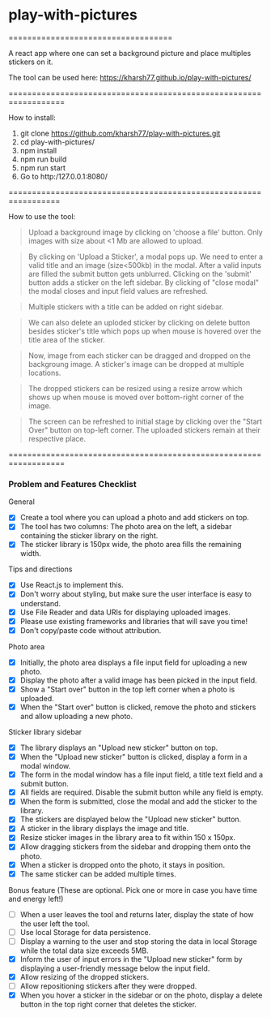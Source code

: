 # play-with-pictures
===================================

A react app where one can set a background picture and place multiples stickers on it.

The tool can be used here: https://kharsh77.github.io/play-with-pictures/

==================================================================

How to install:
1. git clone https://github.com/kharsh77/play-with-pictures.git
2. cd play-with-pictures/
3. npm install
4. npm run build
5. npm run start
6. Go to http:/127.0.0.1:8080/

=================================================================

How to use the tool:
> Upload a background image by clicking on 'choose a file' button. Only images with size about <1 Mb are allowed to upload.

> By clicking on 'Upload a Sticker', a modal pops up. We need to enter a valid title and an image (size<500kb) in the modal.
After a valid inputs are filled the submit button gets unblurred. Clicking on the 'submit' button adds a sticker on the left
sidebar. By clicking of "close modal" the modal closes and input field values are refreshed.

> Multiple stickers with a title can be added on right sidebar. 

> We can also delete an uploded sticker by clicking on delete button besides sticker's title which pops up when mouse is 
hovered over the title area of the sticker.

> Now, image from each sticker can be dragged and dropped on the backgroung image. A sticker's image can be dropped at 
multiple locations.

> The dropped stickers can be resized using a resize arrow which shows up when mouse is moved over bottom-right corner of the
image.

> The screen can be refreshed to initial stage by clicking over the "Start Over" button on top-left corner. The uploaded 
stickers remain at their respective place.

==================================================================

### Problem and Features Checklist

General
- [x]  Create a tool where you can upload a photo and add stickers on top.
- [x]  The tool has two columns: The photo area on the left, a sidebar containing the sticker library on the right.
- [x]  The sticker library is 150px wide, the photo area fills the remaining width.

Tips and directions
- [x]  Use React.js to implement this.
- [x]  Don't worry about styling, but make sure the user interface is easy to understand.
- [x]  Use File Reader and data URIs for displaying uploaded images.
- [x]  Please use existing frameworks and libraries that will save you time!
- [x]  Don't copy/paste code without attribution.

Photo area
- [x]  Initially, the photo area displays a file input field for uploading a new photo.
- [x]  Display the photo after a valid image has been picked in the input field.
- [x]  Show a "Start over" button in the top left corner when a photo is uploaded.
- [x]  When the "Start over" button is clicked, remove the photo and stickers and allow uploading a new photo.

Sticker library sidebar
- [x]  The library displays an "Upload new sticker" button on top.
- [x]  When the "Upload new sticker" button is clicked, display a form in a modal window.
- [x]  The form in the modal window has a file input field, a title text field and a submit button.
- [x]  All fields are required. Disable the submit button while any field is empty.
- [x]  When the form is submitted, close the modal and add the sticker to the library.
- [x]  The stickers are displayed below the "Upload new sticker" button.
- [x]  A sticker in the library displays the image and title.
- [x]  Resize sticker images in the library area to fit within 150 x 150px.
- [x]  Allow dragging stickers from the sidebar and dropping them onto the photo.
- [x]  When a sticker is dropped onto the photo, it stays in position.
- [x]  The same sticker can be added multiple times.

Bonus feature (These are optional. Pick one or more in case you have time and energy left!)
- [ ]  When a user leaves the tool and returns later, display the state of how the user left the tool.
- [ ]  Use local Storage for data persistence.
- [ ]  Display a warning to the user and stop storing the data in local Storage while the total data size exceeds 5MB.
- [x]  Inform the user of input errors in the "Upload new sticker" form by displaying a user-friendly message below the input field.
- [x]  Allow resizing of the dropped stickers.
- [ ]  Allow repositioning stickers after they were dropped.
- [x]  When you hover a sticker in the sidebar or on the photo, display a delete button in the top right corner that deletes the sticker.
